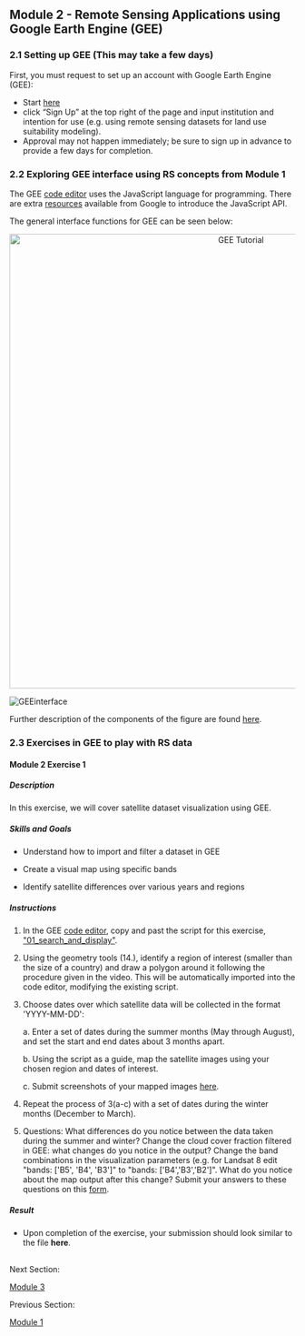 ## Module 2 - Remote Sensing Applications using Google Earth Engine (GEE)
### 2.1 Setting up GEE (This may take a few days)
First, you must request to set up an account with Google Earth Engine (GEE):
* Start [here](https://earthengine.google.com/)
* click “Sign Up” at the top right of the page and input institution and intention for use (e.g. using remote sensing datasets for land use suitability modeling).
* Approval may not happen immediately; be sure to sign up in advance to provide a few days for completion.

### 2.2 Exploring GEE interface using RS concepts from Module 1
The GEE [code editor](code.earthengine.google.com) uses the JavaScript language for programming. There are extra [resources](https://developers.google.com/earth-engine/tutorials/tutorial_api_01) available from Google to introduce the JavaScript API.

The general interface functions for GEE can be seen below:

<p align="center">
  <a href="https://mediasite.video.ufl.edu/Mediasite/Play/55447fcbfc2f487ebaae8d1258e829ca1d">
    <img src="https://user-images.githubusercontent.com/84922404/135470199-719878b5-7cb6-4a7a-aacd-e40881cda2e3.JPG" alt= "GEE Tutorial" width="800">
  </a>
</p>
  
![GEEinterface](https://user-images.githubusercontent.com/84922404/132246323-4b2d7dee-6cdc-4828-aa9a-b3ab4193ffa5.png)

Further description of the components of the figure are found [here](https://github.com/ecodynlab/GALUP/wiki/GEE-Interface).

### 2.3 Exercises in GEE to play with RS data 
#### Module 2 Exercise 1 ####
##### Description #####
In this exercise, we will cover satellite dataset visualization using GEE.

##### Skills and Goals #####
* Understand how to import and filter a dataset in GEE

* Create a visual map using specific bands

* Identify satellite differences over various years and regions

##### Instructions #####
1. In the GEE [code editor](https://code.earthengine.google.com/), copy and past the script for this exercise, ["01_search_and_display"](https://github.com/ecodynlab/GALUP/wiki/Scripts).
2. Using the geometry tools (14.), identify a region of interest (smaller than the size of a country) and draw a polygon around it following the procedure given in the video. This will be automatically imported into the code editor, modifying the existing script.
3. Choose dates over which satellite data will be collected in the format 'YYYY-MM-DD':

    a. Enter a set of dates during the summer months (May through August), and set the start and end dates about 3 months apart.
  
    b. Using the script as a guide, map the satellite images using your chosen region and dates of interest.
  
    c. Submit screenshots of your mapped images <a href="https://github.com/ecodynlab/GALUP/issues/new" title="here">here</a>\.
  
4. Repeat the process of 3(a-c) with a set of dates during the winter months (December to March). 
5. Questions: What differences do you notice between the data taken during the summer and winter? Change the cloud cover fraction filtered in GEE: what changes do you notice in the output? Change the band combinations in the visualization parameters (e.g. for Landsat 8 edit "bands: ['B5', 'B4', 'B3']" to "bands: ['B4','B3','B2']". What do you notice about the map output after this change? Submit your answers to these questions on this [form](https://docs.google.com/forms/d/e/1FAIpQLSexZ7T8WgL7gh1BDYaJ0_BCe4ndr03Q81Z0T5-gC-nG6SZa_A/viewform?usp=sf_link).


##### Result #####
* Upon completion of the exercise, your submission should look similar to the file **here**.

</p>

##
Next Section: 

<a href="Module 3.md" title="Module 3">Module 3</a>

Previous Section:

<a href="Module 1.md" title="Module 1">Module 1</a>


